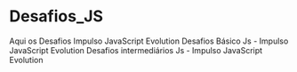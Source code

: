 # Desafios_JS
Aqui os Desafios Impulso JavaScript Evolution
Desafios Básico Js - Impulso JavaScript Evolution
Desafios intermediários Js - Impulso JavaScript Evolution

